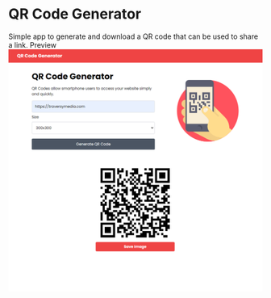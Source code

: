 # QR Code Generator

Simple app to generate and download a QR code that can be used to share a link.
Preview
<img src="img/screen.png">



